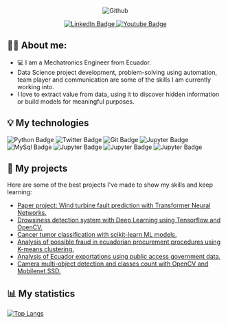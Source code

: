 <div align="center">

  ![Github](https://github.com/juasesan/juasesan/assets/51239155/d1c152e7-6801-4ba6-8341-a2961a6c4e57)
  
  <a href="https://www.linkedin.com/in/juasesan/">
    <img src="https://img.shields.io/badge/LinkedIn-blue?style=for-the-badge&logo=linkedin&logoColor=white" alt="LinkedIn Badge"/>
  </a>
  <a href="https://www.instagram.com/juasesan/">
    <img src="https://img.shields.io/badge/Instagram-red?style=for-the-badge&logo=instagram&logoColor=white" alt="Youtube Badge"/>
  </a>
  
</div>


🧑🏽 About me:
---

- 💻 I am a Mechatronics Engineer from Ecuador.
- Data Science project development, problem-solving using automation, team player and communication are some of the skills I am currently working into. 
- I love to extract value from data, using it to discover hidden information or build models for meaningful purposes.

💡 My technologies
---
<div id="badges">
  <img src="https://img.shields.io/badge/Python-yellow?style=for-the-badge&logo=python&logoColor=blue" alt="Python Badge"/>
  <img src="https://img.shields.io/badge/Tensorflow-white?style=for-the-badge&logo=tensorflow&logoColor=orange" alt="Twitter Badge"/>
  <img src="https://img.shields.io/badge/Git-black?style=for-the-badge&logo=git&logoColor=white" alt="Git Badge"/>
  <img src="https://img.shields.io/badge/Jupyter-green?style=for-the-badge&logo=Jupyter&logoColor=black" alt="Jupyter Badge"/>
  <img src="https://img.shields.io/badge/MySql-blue?style=for-the-badge&logo=MySql&logoColor=white" alt="MySql Badge"/>
  <img src="https://img.shields.io/badge/RaspberryPi-red?style=for-the-badge&logo=RaspberryPi&logoColor=white" alt="Jupyter Badge"/>
  <img src="https://img.shields.io/badge/Pytorch-white?style=for-the-badge&logo=Pytorch&logoColor=red" alt="Jupyter Badge"/>
  <img src="https://img.shields.io/badge/Spark-blue?style=for-the-badge&logo=apachespark&logoColor=red" alt="Jupyter Badge"/>
  
</div>

📝 My projects
---
Here are some of the best projects I've made to show my skills and keep learning:
- <a href="https://github.com/sofia604/Transformers_Torvis">Paper project: Wind turbine fault prediction with Transformer Neural Networks.</a>
- <a href="https://github.com/Taws-Espol/camera_recognition">Drowsiness detection system with Deep Learning using Tensorflow and OpenCV.</a>
- <a href="https://github.com/juasesan/MLP-cancer-classification">Cancer tumor classification with scikit-learn ML models.</a>
- <a href="https://github.com/juasesan/RedFlag_analysis">Analysis of possible fraud in ecuadorian procurement procedures using K-means clustering.</a>
- <a href="https://github.com/juasesan/Ecuador_exportations_analysis">Analysis of Ecuador exportations using public access government data.</a>
- <a href="https://github.com/juasesan/count_object_detection">Camera multi-object detection and classes count with OpenCV and Mobilenet SSD.</a>

📊 My statistics
---

[![Top Langs](https://github-readme-stats.vercel.app/api/top-langs/?username=juasesan&size_weight=0&count_weight=1&layout=compact&theme=vision-friendly-dark&exclude_repo=wire_harness_segmentation,Programacion-Basica_Platzi)](https://github.com/anuraghazra/github-readme-stats)

<!---
juasesan/juasesan is a ✨ special ✨ repository because its `README.md` (this file) appears on your GitHub profile.
You can click the Preview link to take a look at your changes.
--->

